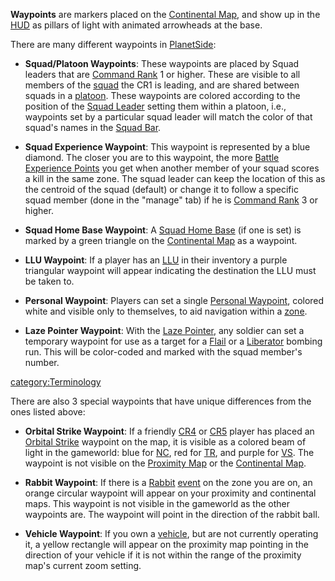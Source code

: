 **Waypoints** are markers placed on the [Continental
Map](Continental_Map.md "wikilink"), and show up in the
[HUD](HUD.md "wikilink") as pillars of light with animated arrowheads at
the base.

There are many different waypoints in
[PlanetSide](PlanetSide.md "wikilink"):

- **Squad/Platoon Waypoints**: These waypoints are placed by Squad
  leaders that are [Command Rank](Command_Rank.md "wikilink") 1 or
  higher. These are visible to all members of the
  [squad](squad.md "wikilink") the CR1 is leading, and are shared between
  squads in a [platoon](platoon.md "wikilink"). These waypoints are
  colored according to the position of the [Squad
  Leader](Squad_Leader.md "wikilink") setting them within a platoon,
  i.e., waypoints set by a particular squad leader will match the
  color of that squad's names in the [Squad
  Bar](Heads-up_Display.md#Squad_Bar "wikilink").

<!-- -->

- **Squad Experience Waypoint**: This waypoint is represented by a
  blue diamond. The closer you are to this waypoint, the more [Battle
  Experience Points](Battle_Experience_Points.md "wikilink") you get when
  another member of your squad scores a kill in the same zone. The
  squad leader can keep the location of this as the centroid of the
  squad (default) or change it to follow a specific squad member (done
  in the "manage" tab) if he is [Command
  Rank](Command_Rank.md "wikilink") 3 or higher.

<!-- -->

- **Squad Home Base Waypoint**: A [Squad Home
  Base](Squad_Home_Base.md "wikilink") (if one is set) is marked by a
  green triangle on the [Continental Map](Continental_Map.md "wikilink")
  as a waypoint.

<!-- -->

- **LLU Waypoint**: If a player has an [LLU](LLU.md "wikilink") in their
  inventory a purple triangular waypoint will appear indicating the
  destination the LLU must be taken to.

<!-- -->

- **Personal Waypoint**: Players can set a single [Personal
  Waypoint](Personal_Waypoint.md "wikilink"), colored white and visible
  only to themselves, to aid navigation within a
  [zone](zone.md "wikilink").

<!-- -->

- **Laze Pointer Waypoint**: With the [Laze
  Pointer](Laze_Pointer.md "wikilink"), any soldier can set a temporary
  waypoint for use as a target for a [Flail](Flail.md "wikilink") or a
  [Liberator](Liberator.md "wikilink") bombing run. This will be
  color-coded and marked with the squad member's number.

[category:Terminology](category:Terminology.md "wikilink")

There are also 3 special waypoints that have unique differences from the
ones listed above:

- **Orbital Strike Waypoint**: If a friendly
  [CR4](Command_Rank.md "wikilink") or [CR5](Command_Rank.md "wikilink")
  player has placed an [Orbital Strike](Orbital_Strike.md "wikilink")
  waypoint on the map, it is visible as a colored beam of light in the
  gameworld: blue for [NC](NC.md "wikilink"), red for
  [TR](TR.md "wikilink"), and purple for [VS](VS.md "wikilink"). The
  waypoint is not visible on the [Proximity
  Map](Proximity_Map.md "wikilink") or the [Continental
  Map](Continental_Map.md "wikilink").

<!-- -->

- **Rabbit Waypoint**: If there is a [Rabbit](Rabbit.md "wikilink")
  [event](event.md "wikilink") on the zone you are on, an orange circular
  waypoint will appear on your proximity and continental maps. This
  waypoint is not visible in the gameworld as the other waypoints are.
  The waypoint will point in the direction of the rabbit ball.

<!-- -->

- **Vehicle Waypoint**: If you own a [vehicle](vehicle.md "wikilink"),
  but are not currently operating it, a yellow rectangle will appear
  on the proximity map pointing in the direction of your vehicle if it
  is not within the range of the proximity map's current zoom setting.
